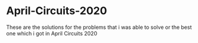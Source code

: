 # April-Circuits-2020
These are the solutions for the problems that i was able to solve or the best one which i got in April Circuits 2020
